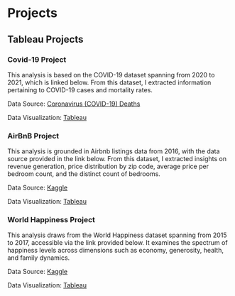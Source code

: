 # Projects


## Tableau Projects

### Covid-19 Project

This analysis is based on the COVID-19 dataset spanning from 2020 to 2021, which is linked below. From this dataset, I extracted information pertaining to COVID-19 cases and mortality rates.

Data Source: [Coronavirus (COVID-19) Deaths](https://ourworldindata.org/coronavirus#coronavirus-country-profiles)

Data Visualization: [Tableau](https://public.tableau.com/app/profile/jordon.taylor/viz/Covid-19Tracker_17068896849370/Dashboard1)


### AirBnB Project

This analysis is grounded in Airbnb listings data from 2016, with the data source provided in the link below. From this dataset, I extracted insights on revenue generation, price distribution by zip code, average price per bedroom count, and the distinct count of bedrooms.

Data Source: [Kaggle ](https://www.kaggle.com/datasets/alexanderfreberg/airbnb-listings-2016-dataset)

Data Visualization: [Tableau](https://public.tableau.com/app/profile/jordon.taylor/viz/AirBnBFullProject_17062126734270/Dashboard1)


### World Happiness Project

This analysis draws from the World Happiness dataset spanning from 2015 to 2017, accessible via the link provided below. It examines the spectrum of happiness levels across dimensions such as economy, generosity, health, and family dynamics.

Data Source: [Kaggle](https://www.kaggle.com/datasets/unsdsn/world-happiness)

Data Visualization: [Tableau](https://public.tableau.com/app/profile/jordon.taylor/viz/WorldHappinessV2_17062854353530/Trends)


